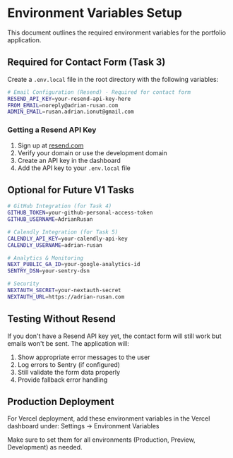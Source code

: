 # Environment Variables Setup

This document outlines the required environment variables for the portfolio application.

## Required for Contact Form (Task 3)

Create a `.env.local` file in the root directory with the following variables:

```bash
# Email Configuration (Resend) - Required for contact form
RESEND_API_KEY=your-resend-api-key-here
FROM_EMAIL=noreply@adrian-rusan.com
ADMIN_EMAIL=rusan.adrian.ionut@gmail.com
```

### Getting a Resend API Key

1. Sign up at [resend.com](https://resend.com)
2. Verify your domain or use the development domain
3. Create an API key in the dashboard
4. Add the API key to your `.env.local` file

## Optional for Future V1 Tasks

```bash
# GitHub Integration (for Task 4)
GITHUB_TOKEN=your-github-personal-access-token
GITHUB_USERNAME=AdrianRusan

# Calendly Integration (for Task 5)
CALENDLY_API_KEY=your-calendly-api-key
CALENDLY_USERNAME=adrian-rusan

# Analytics & Monitoring
NEXT_PUBLIC_GA_ID=your-google-analytics-id
SENTRY_DSN=your-sentry-dsn

# Security
NEXTAUTH_SECRET=your-nextauth-secret
NEXTAUTH_URL=https://adrian-rusan.com
```

## Testing Without Resend

If you don't have a Resend API key yet, the contact form will still work but emails won't be sent. The application will:

1. Show appropriate error messages to the user
2. Log errors to Sentry (if configured)
3. Still validate the form data properly
4. Provide fallback error handling

## Production Deployment

For Vercel deployment, add these environment variables in the Vercel dashboard under:
Settings → Environment Variables

Make sure to set them for all environments (Production, Preview, Development) as needed. 